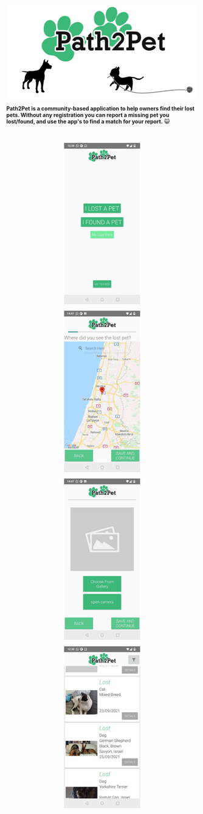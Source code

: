 ![Screenshot](app_images/banner.jpg)

**Path2Pet is a community-based application to help owners find their lost pets.
Without any registration you can report a missing pet you lost/found, and use the app's to find a match for your report.** :smiley_cat:
<br />
<br />
<br />

<p align="center">
  <img src="app_images/home_screen.jpg" width="200" title="hover text">
</p>

<p align="center">
  <img src="app_images/map.jpg" width="200" title="hover text">
</p>

<p align="center">
  <img src="app_images/camera.jpg" width="200" title="hover text">
</p>

<p align="center">
  <img src="app_images/feed.jpg" width="200" title="hover text">
</p>
